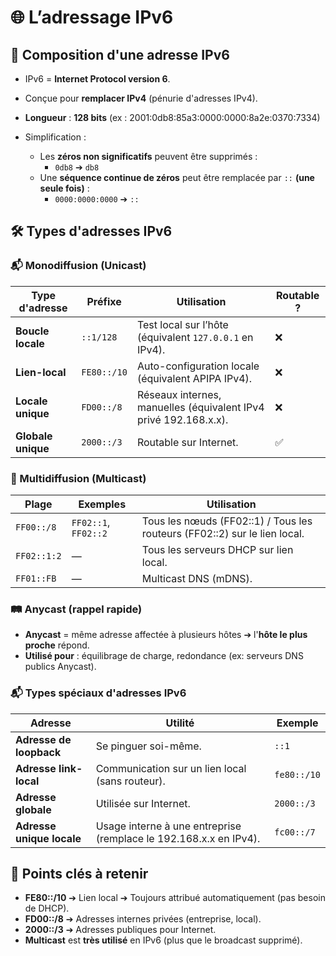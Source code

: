 # 🌐 L’adressage IPv6

## 🧩 Composition d'une adresse IPv6

- IPv6 = **Internet Protocol version 6**.
- Conçue pour **remplacer IPv4** (pénurie d'adresses IPv4).
- **Longueur** : **128 bits** (ex : 2001:0db8:85a3:0000:0000:8a2e:0370:7334)

- Simplification :
	- Les **zéros non significatifs** peuvent être supprimés :
	    - `0db8` ➔ `db8`
	- Une **séquence continue de zéros** peut être remplacée par `::` **(une seule fois)** :
	    - `0000:0000:0000` ➔ `::`

## 🛠️ Types d'adresses IPv6

<!-- tabs:start --> 
### **📬 Monodiffusion (Unicast)**

|Type d'adresse|Préfixe|Utilisation|Routable ?|
|---|---|---|---|
|**Boucle locale**|`::1/128`|Test local sur l’hôte (équivalent `127.0.0.1` en IPv4).|❌|
|**Lien-local**|`FE80::/10`|Auto-configuration locale (équivalent APIPA IPv4).|❌|
|**Locale unique**|`FD00::/8`|Réseaux internes, manuelles (équivalent IPv4 privé 192.168.x.x).|❌|
|**Globale unique**|`2000::/3`|Routable sur Internet.|✅|
### **📢 Multidiffusion (Multicast)**

|Plage|Exemples|Utilisation|
|---|---|---|
|`FF00::/8`|`FF02::1`, `FF02::2`|Tous les nœuds (FF02::1) / Tous les routeurs (FF02::2) sur le lien local.|
|`FF02::1:2`|—|Tous les serveurs DHCP sur lien local.|
|`FF01::FB`|—|Multicast DNS (mDNS).|
### **🛤️ Anycast (rappel rapide)**

- **Anycast** = même adresse affectée à plusieurs hôtes ➔ l'**hôte le plus proche** répond.
- **Utilisé pour** : équilibrage de charge, redondance (ex: serveurs DNS publics Anycast).

<!-- tabs:end --> 
### 📬 Types spéciaux d'adresses IPv6

| Adresse                   | Utilité                                                           | Exemple     |
| ------------------------- | ----------------------------------------------------------------- | ----------- |
| **Adresse de loopback**   | Se pinguer soi-même.                                              | `::1`       |
| **Adresse link-local**    | Communication sur un lien local (sans routeur).                   | `fe80::/10` |
| **Adresse globale**       | Utilisée sur Internet.                                            | `2000::/3`  |
| **Adresse unique locale** | Usage interne à une entreprise (remplace le 192.168.x.x en IPv4). | `fc00::/7`  |
## 📌 Points clés à retenir
- **FE80::/10** ➔ Lien local ➔ Toujours attribué automatiquement (pas besoin de DHCP).
- **FD00::/8** ➔ Adresses internes privées (entreprise, local).
- **2000::/3** ➔ Adresses publiques pour Internet.
- **Multicast** est **très utilisé** en IPv6 (plus que le broadcast supprimé).